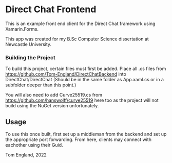 # Direct Chat Frontend

This is an example front end client for the Direct Chat framework using Xamarin.Forms.

This app was created for my B.Sc Computer Science dissertation at Newcastle University. 

### Building the Project

To build this project, certain files must first be added.
Place all .cs files from https://github.com/Tom-England/DirectChatBackend into DirectChat/DirectChat (Should be in the same folder as App.xaml.cs or in a subfolder deeper than this point.)

You will also need to add Curve25519.cs from https://github.com/hanswolff/curve25519 here too as the project will not build using the NuGet version unfortunately.

## Usage
To use this once built, first set up a middleman from the backend and set up the appropriate port forwarding. From here, clients may connect with eachother using their Guid. 


Tom England, 2022
